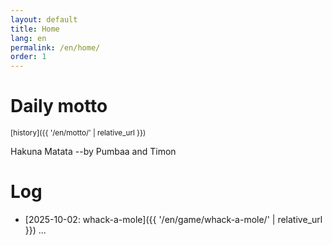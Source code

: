 ```yaml
---
layout: default
title: Home
lang: en
permalink: /en/home/
order: 1
---
```

# Daily motto

<sub>[history]({{ '/en/motto/' | relative_url }})</sub>

Hakuna Matata  --by Pumbaa and Timon

# Log

* [2025-10-02: whack-a-mole]({{ '/en/game/whack-a-mole/' | relative_url }})
...
